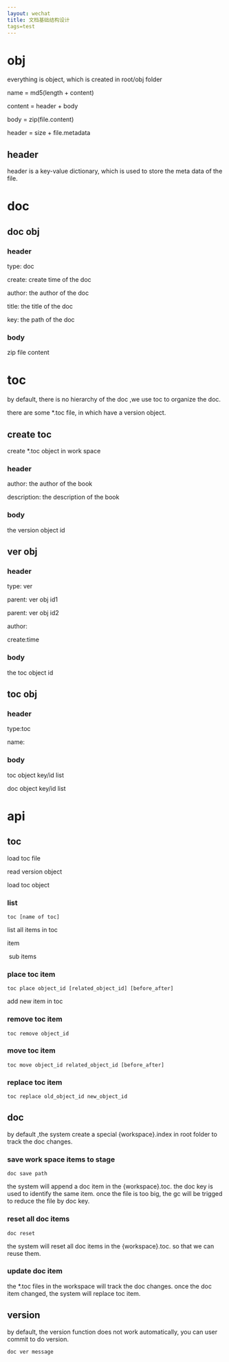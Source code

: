 ```yaml
---
layout: wechat
title: 文档基础结构设计
tags=test
---
```


# obj

everything is object, which is created in root/obj folder

name = md5(length + content)

content = header + body

body = zip(file.content)

header = size + file.metadata

## header

header is a key-value dictionary, which is used to store the meta data of the file.

# doc

## doc obj
### header

type: doc

create: create time of the doc

author: the author of the doc

title: the title of the doc

key: the path of the doc

### body

zip file content

# toc

by default, there is no hierarchy of the doc ,we use toc to organize the doc. 

there are some *.toc file, in which have a version object.

## create toc
create *.toc object in work space

### header

author: the author of the book

description: the description of the book

### body

the version object id

## ver obj

### header

type: ver

parent: ver obj id1

parent: ver obj id2

author:

create:time

### body

the toc object id

## toc obj

### header

type:toc

name:

### body

toc object key/id list

doc object key/id list





# api

## toc

load toc file 

read version object

load toc object

### list

```shell
toc [name of toc]
```

list all items in toc

item

​     sub items

### place toc item

```shell
toc place object_id [related_object_id] [before_after]
```

add new item in toc

### remove toc item

```shell
toc remove object_id
```

### move toc item

```shell
toc move object_id related_object_id [before_after]
```



### replace toc item

```
toc replace old_object_id new_object_id
```

## doc

by default ,the system create a special {workspace}.index in root folder to track the doc changes.

### save work space items to stage

```shell
doc save path
```

the system will append a doc item in the  {workspace}.toc. the doc key is used to identify the same item. once the file is too big, the gc will be trigged to reduce the file by doc key.

### reset all doc items

```shell
doc reset
```

the system will reset all doc items  in the  {workspace}.toc. so that we can reuse them.

### update doc item

the *.toc files in the workspace will track the doc changes. once the doc item changed, the system will replace toc item.



## version

by default, the version function does not work automatically, you can user commit to do version.

```
doc ver message
```

